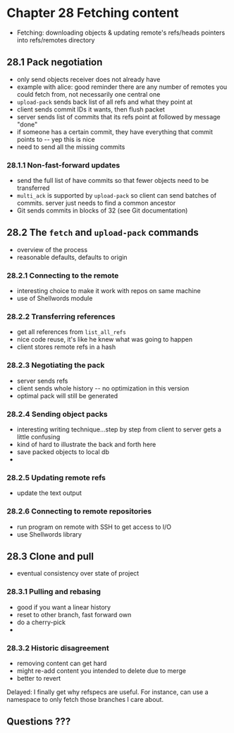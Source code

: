 # Chapter 28 Fetching content

- Fetching: downloading objects & updating remote's refs/heads pointers into refs/remotes directory


## 28.1 Pack negotiation
- only send objects receiver does not already have
- example with alice: good reminder there are any number of remotes you could fetch from, not necessarily one central one 
- `upload-pack` sends back list of all refs and what they point at
- client sends commit IDs it wants, then flush packet
- server sends list of commits that its refs point at followed by message "done"
- if someone has a certain commit, they have everything that commit points to -- yep this is nice
- need to send all the missing commits

### 28.1.1 Non-fast-forward updates
- send the full list of have commits so that fewer objects need to be transferred
- `multi_ack` is supported by `upload-pack` so client can send batches of commits. server just needs to find a common ancestor
- Git sends commits in blocks of 32 (see Git documentation)


## 28.2 The `fetch` and `upload-pack` commands
- overview of the process
- reasonable defaults, defaults to origin

### 28.2.1 Connecting to the remote
- interesting choice to make it work with repos on same machine
- use of Shellwords module

### 28.2.2 Transferring references
- get all references from `list_all_refs`
- nice code reuse, it's like he knew what was going to happen
- client stores remote refs in a hash

### 28.2.3 Negotiating the pack
- server sends refs
- client sends whole history -- no optimization in this version
- optimal pack will still be generated

### 28.2.4 Sending object packs
- interesting writing technique...step by step from client to server gets a little confusing
- kind of hard to illustrate the back and forth here
- save packed objects to local db 
- 
### 28.2.5 Updating remote refs
- update the text output 

### 28.2.6 Connecting to remote repositories
- run program on remote with SSH to get access to I/O
- use Shellwords library

## 28.3 Clone and pull
- eventual consistency over state of project

### 28.3.1 Pulling and rebasing
- good if you want a linear history
- reset to other branch, fast forward own 
- do a cherry-pick
- 
### 28.3.2 Historic disagreement
- removing content can get hard
- might re-add content you intended to delete due to merge
- better to revert 

Delayed: I finally get why refspecs are useful. For instance, can use a namespace to only fetch those branches I care about.

## Questions ??? 
